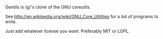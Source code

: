 Gentils is /g/'s clone of the GNU coreutils.

See http://en.wikipedia.org/wiki/GNU_Core_Utilities for a list of programs to write.

Just add whatever license you want. Preferably MIT or LGPL.